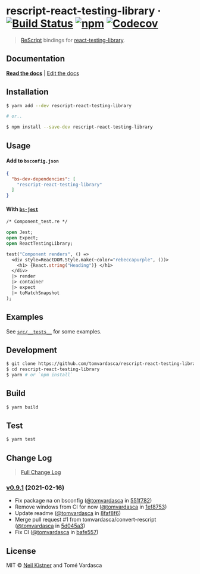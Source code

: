 # rescript-react-testing-library &middot; [![Build Status][actions-image]][actions-url] [![npm][npm-image]][npm-url] [![Codecov][codecov-image]][codecov-url]

> [ReScript](//github.com/rescript-lang/rescript-compiler) bindings for [react-testing-library](//github.com/testing-library/react-testing-library).

## Documentation

[**Read the docs**](//testing-library.com/docs/rescript-react-testing-library/intro) | [Edit the docs](//github.com/testing-library/testing-library-docs/tree/master/docs/bs-react-testing-library)

## Installation

```sh
$ yarn add --dev rescript-react-testing-library

# or..

$ npm install --save-dev rescript-react-testing-library
```

## Usage

#### Add to `bsconfig.json`

```json
{
  "bs-dev-dependencies": [
    "rescript-react-testing-library"
  ]
}
```

#### With [`bs-jest`](//github.com/glennsl/bs-jest)

```ocaml
/* Component_test.re */

open Jest;
open Expect;
open ReactTestingLibrary;

test("Component renders", () =>
  <div style=ReactDOM.Style.make(~color="rebeccapurple", ())>
    <h1> {React.string("Heading")} </h1>
  </div>
  |> render
  |> container
  |> expect
  |> toMatchSnapshot
);
```

## Examples

See [`src/__tests__`](src/__tests__) for some examples.

## Development

```sh
$ git clone https://github.com/tomvardasca/rescript-react-testing-library.git
$ cd rescript-react-testing-library
$ yarn # or `npm install`
```

## Build

```sh
$ yarn build
```

## Test

```sh
$ yarn test
```

## Change Log

> [Full Change Log](changelog.md)

### [v0.9.1](https://github.com/tomvardasca/rescript-react-testing-library/releases/tag/v0.9.1) (2021-02-16)

* Fix package na on bsconfig ([@tomvardasca](https://github.com/tomvardasca) in [551f782](https://github.com/tomvardasca/rescript-react-testing-library/commit/551f782))
* Remove windows from CI for now ([@tomvardasca](https://github.com/tomvardasca) in [1ef8753](https://github.com/tomvardasca/rescript-react-testing-library/commit/1ef8753))
* Update readme ([@tomvardasca](https://github.com/tomvardasca) in [8faf8f6](https://github.com/tomvardasca/rescript-react-testing-library/commit/8faf8f6))
* Merge pull request #1 from tomvardasca/convert-rescript ([@tomvardasca](https://github.com/tomvardasca) in [5d045a3](https://github.com/tomvardasca/rescript-react-testing-library/commit/5d045a3))
* Fix CI ([@tomvardasca](https://github.com/tomvardasca) in [bafe557](https://github.com/tomvardasca/rescript-react-testing-library/commit/bafe557))

## License

MIT © [Neil Kistner](https://neilkistner.com) and Tomé Vardasca

[actions-image]: https://img.shields.io/github/workflow/status/tomvardasca/rescript-react-testing-library/CI.svg?style=flat-square
[actions-url]: https://github.com/tomvardasca/rescript-react-testing-library/actions

[npm-image]: https://img.shields.io/npm/v/rescript-react-testing-library.svg?style=flat-square
[npm-url]: https://npm.im/@tomvardasca/rescript-react-testing-library

[codecov-image]: https://img.shields.io/codecov/c/github/tomvardasca/rescript-react-testing-library.svg?style=flat-square
[codecov-url]: https://codecov.io/github/tomvardasca/rescript-react-testing-library
